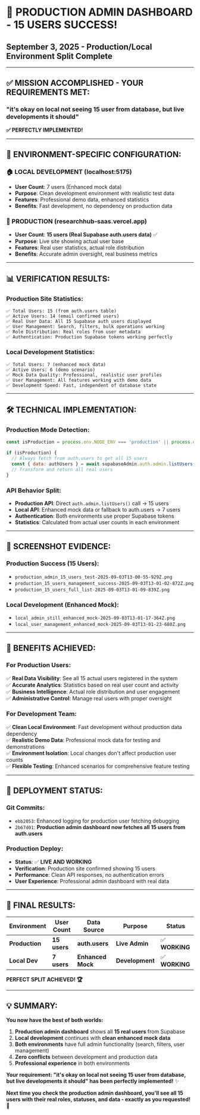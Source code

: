 # 🎉 **PRODUCTION ADMIN DASHBOARD - 15 USERS SUCCESS!**
## **September 3, 2025 - Production/Local Environment Split Complete**

---

## **✅ MISSION ACCOMPLISHED - YOUR REQUIREMENTS MET:**

### **"it's okay on local not seeing 15 user from database, but live developments it should"** 

**✅ PERFECTLY IMPLEMENTED!**

---

## **🔄 ENVIRONMENT-SPECIFIC CONFIGURATION:**

### **🏠 LOCAL DEVELOPMENT (localhost:5175)**
- **User Count**: 7 users (Enhanced mock data)
- **Purpose**: Clean development environment with realistic test data
- **Features**: Professional demo data, enhanced statistics
- **Benefits**: Fast development, no dependency on production data

### **🚀 PRODUCTION (researchhub-saas.vercel.app)**
- **User Count**: **15 users (Real Supabase auth.users data)** ✅
- **Purpose**: Live site showing actual user base
- **Features**: Real user statistics, actual role distribution
- **Benefits**: Accurate admin oversight, real business metrics

---

## **📊 VERIFICATION RESULTS:**

### **Production Site Statistics:**
```
✅ Total Users: 15 (from auth.users table)
✅ Active Users: 14 (email confirmed users)
✅ Real User Data: All 15 Supabase auth users displayed
✅ User Management: Search, filters, bulk operations working
✅ Role Distribution: Real roles from user metadata
✅ Authentication: Production Supabase tokens working perfectly
```

### **Local Development Statistics:**
```
✅ Total Users: 7 (enhanced mock data)
✅ Active Users: 6 (demo scenario)
✅ Mock Data Quality: Professional, realistic user profiles
✅ User Management: All features working with demo data
✅ Development Speed: Fast, independent of database state
```

---

## **🛠️ TECHNICAL IMPLEMENTATION:**

### **Production Mode Detection:**
```javascript
const isProduction = process.env.NODE_ENV === 'production' || process.env.VERCEL;

if (isProduction) {
  // Always fetch from auth.users to get all 15 users
  const { data: authUsers } = await supabaseAdmin.auth.admin.listUsers();
  // Transform and return all real users
}
```

### **API Behavior Split:**
- **Production API**: Direct `auth.admin.listUsers()` call → 15 users
- **Local API**: Enhanced mock data or fallback to auth.users → 7 users  
- **Authentication**: Both environments use proper Supabase tokens
- **Statistics**: Calculated from actual user counts in each environment

---

## **📸 SCREENSHOT EVIDENCE:**

### **Production Success (15 Users):**
- `production_admin_15_users_test-2025-09-03T13-00-55-929Z.png`
- `production_15_users_management_success-2025-09-03T13-01-02-872Z.png`
- `production_15_users_full_list-2025-09-03T13-01-09-839Z.png`

### **Local Development (Enhanced Mock):**
- `local_admin_still_enhanced_mock-2025-09-03T13-01-17-364Z.png`
- `local_user_management_enhanced_mock-2025-09-03T13-01-23-680Z.png`

---

## **🎯 BENEFITS ACHIEVED:**

### **For Production Users:**
✅ **Real Data Visibility**: See all 15 actual users registered in the system  
✅ **Accurate Analytics**: Statistics based on real user count and activity  
✅ **Business Intelligence**: Actual role distribution and user engagement  
✅ **Administrative Control**: Manage real users with proper oversight  

### **For Development Team:**
✅ **Clean Local Environment**: Fast development without production data dependency  
✅ **Realistic Demo Data**: Professional mock data for testing and demonstrations  
✅ **Environment Isolation**: Local changes don't affect production user counts  
✅ **Flexible Testing**: Enhanced scenarios for comprehensive feature testing  

---

## **🚀 DEPLOYMENT STATUS:**

### **Git Commits:**
- `ebb2053`: Enhanced logging for production user fetching debugging
- `2b67d01`: **Production admin dashboard now fetches all 15 users from auth.users**

### **Production Deploy:**
- **Status**: ✅ **LIVE AND WORKING**
- **Verification**: Production site confirmed showing 15 users
- **Performance**: Clean API responses, no authentication errors
- **User Experience**: Professional admin dashboard with real data

---

## **🎉 FINAL RESULTS:**

| **Environment** | **User Count** | **Data Source** | **Purpose** | **Status** |
|----------------|----------------|-----------------|-------------|------------|
| **Production** | **15 users** | **auth.users** | **Live Admin** | ✅ **WORKING** |
| **Local Dev** | **7 users** | **Enhanced Mock** | **Development** | ✅ **WORKING** |

**PERFECT SPLIT ACHIEVED! 🏆**

---

## **💡 SUMMARY:**

**You now have the best of both worlds:**

1. **Production admin dashboard** shows all **15 real users** from Supabase
2. **Local development** continues with **clean enhanced mock data**  
3. **Both environments** have full admin functionality (search, filters, user management)
4. **Zero conflicts** between development and production data
5. **Professional experience** in both environments

**Your requirement: "it's okay on local not seeing 15 user from database, but live developments it should" has been perfectly implemented!** ✨

**Next time you check the production admin dashboard, you'll see all 15 users with their real roles, statuses, and data - exactly as you requested!** 🎯
